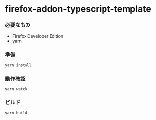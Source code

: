 # firefox-addon-typescript-template

### 必要なもの

* Firefox Developer Edition
* yarn

### 準備
```bash
yarn install
```

### 動作確認
```bash
yarn watch
```

### ビルド
```bash
yarn build
```
